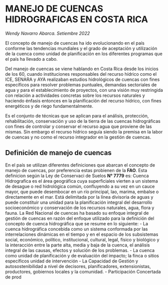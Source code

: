 # MANEJO DE CUENCAS HIDROGRAFICAS EN COSTA RICA  
*Wendy Navarro Abarca.           Setiembre 2022*  

El concepto de manejo de cuencas ha ido evolucionando en el país conforme las tendencias mundiales y el grado de aceptación y utilización de la cuenca  como unidad de planificación   en los diferentes programas que el país ha llevado a cabo.    

Del manejo de cuencas se viene hablando en Costa Rica desde los inicios de los 60, cuando instituciones responsables del recurso hídrico como el ICE, SENARA y AYA  realizaban estudios hidrológicos de cuencas con fines específicos  para resolver problemas puntuales, demandas  sectoriales de agua y para el establecimiento de proyectos, con una visión muy restringida con relación a actividades concretas sobre los recursos naturales y haciendo énfasis entonces en la planificación del recurso hídrico, con fines energéticos y de riego fundamentalmente.  

Es el conjunto de técnicas que se aplican para el análisis, protección, rehabilitación, conservación y uso de la tierra de las cuencas hidrográficas con fines de controlar y conservar el recurso agua que proviene de las mismas. Sin embargo el recurso hídrico seguía siendo la premisa en la labor de cuencas y no como el recurso integrador en la gestión de cuencas.   

## Definición de manejo de cuencas   

En el país se utilizan diferentes definiciones que abarcan el concepto de manejo de cuencas, por preferencia estas probienen de la **FAO**. Esta definicion según la Ley de Conservaci de Suelos __N° 7779__ es: Cuenca Hidrografica es el área geográfica cuya superficiales vierten a un sistema de desague o red hidrológica común, confluyendo a su vez en un cauce mayor, que puede desembocar en un río principal, lao, marima, embalse o directamente en el mar. Está delimitada por la línea divisoria de aguas y puede constituir una unidad para la planificación integral del desarrollo socioeconómico y conservación de los recursos  naturales, agua, flora y fauna.
La Red Nacional de cuencas ha basado su enfoque integral de gestión de cuencas en razón del enfoque utilizado para la definición del concepto de  cuenca hidrográfica que se resume en lo siguiente: - La cuenca hidrográfica concebida como un sistema  conformada por las interrelaciones dinámicas en el tiempo y en el espacio de los subsistemas social, económico, político, institucional, cultural, legal, físico y biológico y la interacción entre la parte alta, media y baja de la cuenca, el análisis integral de las causas, efectos y solución de los problemas. - La cuenca como unidad de planificación y de evaluación del impacto; la finca o sitios específicos unidad de intervención  - La Capacidad de Gestión y autosostenibilidad a nivel de decisores, planificadores, extensionistas, productores, gobiernos locales y la comunidad.  - Participación Concertada de prod
